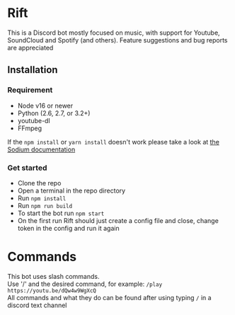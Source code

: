 # Rift
This is a Discord bot mostly focused on music, with support for Youtube, SoundCloud and Spotify (and others).
Feature suggestions and bug reports are appreciated

## Installation
### Requirement
- Node v16 or newer
- Python (2.6, 2.7, or 3.2+)
- youtube-dl
- FFmpeg

If the ``npm install`` or ``yarn install`` doesn't work
please take a look at [the Sodium documentation](https://www.npmjs.com/package/sodium) 


### Get started
- Clone the repo
- Open a terminal in the repo directory
- Run ``npm install``
- Run ``npm run build``
- To start the bot run ``npm start``
- On the first run Rift should just create a config file and close, change token in the config and run it again

# Commands
This bot uses slash commands.  
Use '/' and the desired command, for example: ``/play https://youtu.be/dQw4w9WgXcQ``  
All commands and what they do can be found after using typing ``/`` in a discord text channel  
